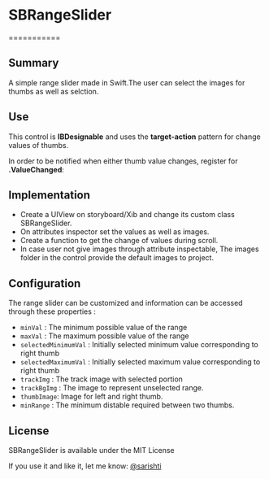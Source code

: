 # SBRangeSlider
===========

## Summary
A simple range slider made in Swift.The user can select the images for thumbs as well as selction.


## Use
This control is **IBDesignable** and uses the **target-action** pattern for change values of thumbs.

In order to be notified when either thumb value changes, register for **.ValueChanged**:

## Implementation

- Create a UIView on storyboard/Xib and change its custom class SBRangeSlider.
- On attributes inspector set the values as well as images. 
- Create a function to get the change of values during scroll.
- In case user not give images through attribute inspectable, The images folder in the control provide the default images to project.

## Configuration

The range slider can be customized and information can be accessed through these properties :

+ `minVal` : The minimum possible value of the range
+ `maxVal` : The maximum possible value of the range
+ `selectedMinimumVal` : Initially selected minimum value corresponding to right thumb
+ `selectedMaximumVal` : Initially selected maximum value corresponding to right thumb
+ `trackImg` : The track image with selected portion
+ `trackBgImg` : The image to represent unselected range.
+ `thumbImage`: Image for left and right thumb.
+ `minRange` : The minimum distable required between two thumbs.

## License
SBRangeSlider is available under the MIT License

If you use it and like it, let me know: [@sarishti](sarishti09@gmail.com)
